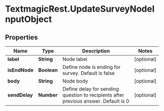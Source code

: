 # TextmagicRest.UpdateSurveyNodeInputObject

## Properties
Name | Type | Description | Notes
------------ | ------------- | ------------- | -------------
**label** | **String** | Node label | [optional] 
**isEndNode** | **Boolean** | Define node is ending for survey. Default is false | [optional] 
**body** | **String** | Node body | [optional] 
**sendDelay** | **Number** | Define delay for sending question to recipients after previous answer. Default is 0 | [optional] 


